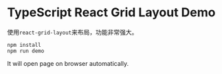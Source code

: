 TypeScript React Grid Layout Demo
=================================

使用`react-grid-layout`来布局，功能非常强大。

```
npm install
npm run demo
```

It will open page on browser automatically.
